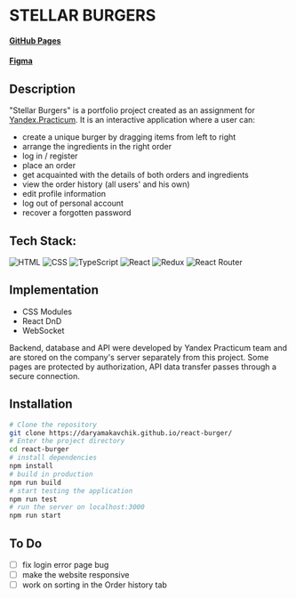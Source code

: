 # STELLAR BURGERS

#### [GitHub Pages](https://daryamakavchik.github.io/react-burger/)
#### [Figma](https://www.figma.com/file/ocw9a6hNGeAejl4F3G9fp8/React-_-%D0%9F%D1%80%D0%BE%D0%B5%D0%BA%D1%82%D0%BD%D1%8B%D0%B5-%D0%B7%D0%B0%D0%B4%D0%B0%D1%87%D0%B8-(3-%D0%BC%D0%B5%D1%81%D1%8F%D1%86%D0%B0)_external_link?node-id=2974:2989) 

## Description
"Stellar Burgers" is a portfolio project created as an assignment for [Yandex.Practicum](https://practicum.yandex.com/web/ "Web Development Program"). It is an interactive application where a user can:

- create a unique burger by dragging items from left to right
- arrange the ingredients in the right order
- log in / register
- place an order
- get acquainted with the details of both orders and ingredients
- view the order history (all users' and his own)
- edit profile information
- log out of personal account
- recover a forgotten password


## Tech Stack:
![HTML](https://img.shields.io/badge/html5-%23E34F26.svg?style=for-the-badge&logo=html5&logoColor=white)
![CSS](https://img.shields.io/badge/css3-%231572B6.svg?style=for-the-badge&logo=css3&logoColor=white)
![TypeScript](https://img.shields.io/badge/TypeScript-007ACC?style=for-the-badge&logo=typescript&logoColor=white)
![React](https://img.shields.io/badge/React-20232A?style=for-the-badge&logo=react&logoColor=61DAFB)
![Redux](https://img.shields.io/badge/Redux-593D88?style=for-the-badge&logo=redux&logoColor=white)
![React Router](https://img.shields.io/badge/React_Router-CA4245?style=for-the-badge&logo=react-router&logoColor=white)

## Implementation
* CSS Modules
* React DnD
* WebSocket

Backend, database and API were developed by Yandex Practicum team and are stored on the company's server separately from this project.
Some pages are protected by authorization, API data transfer passes through a secure connection.

## Installation

```bash
# Clone the repository
git clone https://daryamakavchik.github.io/react-burger/
# Enter the project directory
cd react-burger
# install dependencies
npm install
# build in production
npm run build
# start testing the application
npm run test
# run the server on localhost:3000
npm run start
```

## To Do
- [ ] fix login error page bug
- [ ] make the website responsive
- [ ] work on sorting in the Order history tab
